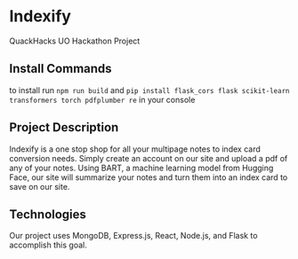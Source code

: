 # Indexify
QuackHacks UO Hackathon Project

## Install Commands
to install run `npm run build`  and `pip install flask_cors flask scikit-learn transformers torch pdfplumber re` in your console

## Project Description
Indexify is a one stop shop for all your multipage notes to index card conversion needs. Simply create an account on our site and upload a pdf of any of your notes. Using BART, a machine learning model from Hugging Face, our site will summarize your notes and turn them into an index card to save on our site. 
## Technologies 
Our project uses MongoDB, Express.js, React, Node.js, and Flask to accomplish this goal.
